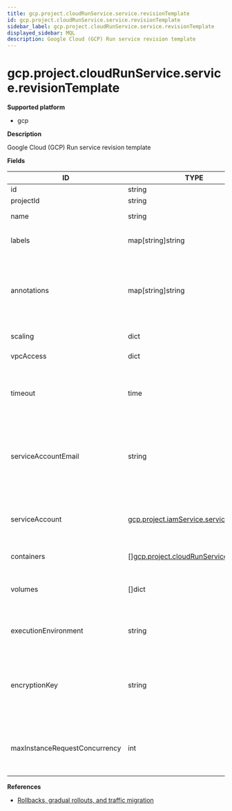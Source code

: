 ```yaml
---
title: gcp.project.cloudRunService.service.revisionTemplate
id: gcp.project.cloudRunService.service.revisionTemplate
sidebar_label: gcp.project.cloudRunService.service.revisionTemplate
displayed_sidebar: MQL
description: Google Cloud (GCP) Run service revision template
---
```


# gcp.project.cloudRunService.service.revisionTemplate

**Supported platform**

- gcp

**Description**

Google Cloud (GCP) Run service revision template

**Fields**

| ID                            | TYPE                                                                                        | DESCRIPTION                                                                                 |
| ----------------------------- | ------------------------------------------------------------------------------------------- | ------------------------------------------------------------------------------------------- |
| id                            | string                                                                                      | Internal ID                                                                                 |
| projectId                     | string                                                                                      | Project ID                                                                                  |
| name                          | string                                                                                      | Revision name                                                                               |
| labels                        | map[string]string                                                                           | User-provided labels                                                                        |
| annotations                   | map[string]string                                                                           | Unstructured key-value map that may be set by external tools to store an arbitrary metadata |
| scaling                       | dict                                                                                        | Scaling settings                                                                            |
| vpcAccess                     | dict                                                                                        | VPC access configuration                                                                    |
| timeout                       | time                                                                                        | Maximum allowed time for an instance to respond to a request                                |
| serviceAccountEmail           | string                                                                                      | Email address of the IAM service account associated with the revision of the service        |
| serviceAccount                | [gcp.project.iamService.serviceAccount](gcp.project.iamservice.serviceaccount.md)           | IAM service account associated with the revision of the service                             |
| containers                    | &#91;&#93;[gcp.project.cloudRunService.container](gcp.project.cloudrunservice.container.md) | Containers for this revision                                                                |
| volumes                       | &#91;&#93;dict                                                                              | List of volumes to make available to containers                                             |
| executionEnvironment          | string                                                                                      | Sandbox environment to host the revision                                                    |
| encryptionKey                 | string                                                                                      | Reference to a customer-managed encryption key to use to encrypt this container image       |
| maxInstanceRequestConcurrency | int                                                                                         | Maximum number of requests that each serving instance can receive                           |

**References**

- [Rollbacks, gradual rollouts, and traffic migration](https://cloud.google.com/run/docs/rollouts-rollbacks-traffic-migration)
